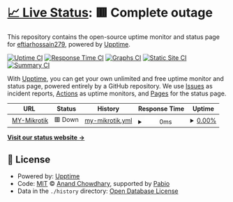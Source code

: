 # [📈 Live Status](https://eftiarhossain279.github.io/mynyc): <!--live status--> **🟥 Complete outage**

This repository contains the open-source uptime monitor and status page for [eftiarhossain279](https://eftiarhossain279.github.io/mynyc), powered by [Upptime](https://github.com/upptime/upptime).

[![Uptime CI](https://github.com/eftiarhossain279/mynyc/workflows/Uptime%20CI/badge.svg)](https://github.com/eftiarhossain279/mynyc/actions?query=workflow%3A%22Uptime+CI%22)
[![Response Time CI](https://github.com/eftiarhossain279/mynyc/workflows/Response%20Time%20CI/badge.svg)](https://github.com/eftiarhossain279/mynyc/actions?query=workflow%3A%22Response+Time+CI%22)
[![Graphs CI](https://github.com/eftiarhossain279/mynyc/workflows/Graphs%20CI/badge.svg)](https://github.com/eftiarhossain279/mynyc/actions?query=workflow%3A%22Graphs+CI%22)
[![Static Site CI](https://github.com/eftiarhossain279/mynyc/workflows/Static%20Site%20CI/badge.svg)](https://github.com/eftiarhossain279/mynyc/actions?query=workflow%3A%22Static+Site+CI%22)
[![Summary CI](https://github.com/eftiarhossain279/mynyc/workflows/Summary%20CI/badge.svg)](https://github.com/eftiarhossain279/mynyc/actions?query=workflow%3A%22Summary+CI%22)

With [Upptime](https://upptime.js.org), you can get your own unlimited and free uptime monitor and status page, powered entirely by a GitHub repository. We use [Issues](https://github.com/eftiarhossain279/mynyc/issues) as incident reports, [Actions](https://github.com/eftiarhossain279/mynyc/actions) as uptime monitors, and [Pages](https://eftiarhossain279.github.io/mynyc) for the status page.

<!--start: status pages-->
<!-- This summary is generated by Upptime (https://github.com/upptime/upptime) -->
<!-- Do not edit this manually, your changes will be overwritten -->
<!-- prettier-ignore -->
| URL | Status | History | Response Time | Uptime |
| --- | ------ | ------- | ------------- | ------ |
| <img alt="" src="https://icons.duckduckgo.com/ip3/180.94.28.123.ico" height="13"> [MY-Mikrotik](http://180.94.28.123) | 🟥 Down | [my-mikrotik.yml](https://github.com/eftiarhossain279/mynyc/commits/HEAD/history/my-mikrotik.yml) | <details><summary><img alt="Response time graph" src="./graphs/my-mikrotik/response-time-week.png" height="20"> 0ms</summary><br><a href="https://eftiarhossain279.github.io/mynyc/history/my-mikrotik"><img alt="Response time 2228" src="https://img.shields.io/endpoint?url=https%3A%2F%2Fraw.githubusercontent.com%2Feftiarhossain279%2Fmynyc%2FHEAD%2Fapi%2Fmy-mikrotik%2Fresponse-time.json"></a><br><a href="https://eftiarhossain279.github.io/mynyc/history/my-mikrotik"><img alt="24-hour response time 0" src="https://img.shields.io/endpoint?url=https%3A%2F%2Fraw.githubusercontent.com%2Feftiarhossain279%2Fmynyc%2FHEAD%2Fapi%2Fmy-mikrotik%2Fresponse-time-day.json"></a><br><a href="https://eftiarhossain279.github.io/mynyc/history/my-mikrotik"><img alt="7-day response time 0" src="https://img.shields.io/endpoint?url=https%3A%2F%2Fraw.githubusercontent.com%2Feftiarhossain279%2Fmynyc%2FHEAD%2Fapi%2Fmy-mikrotik%2Fresponse-time-week.json"></a><br><a href="https://eftiarhossain279.github.io/mynyc/history/my-mikrotik"><img alt="30-day response time 0" src="https://img.shields.io/endpoint?url=https%3A%2F%2Fraw.githubusercontent.com%2Feftiarhossain279%2Fmynyc%2FHEAD%2Fapi%2Fmy-mikrotik%2Fresponse-time-month.json"></a><br><a href="https://eftiarhossain279.github.io/mynyc/history/my-mikrotik"><img alt="1-year response time 2228" src="https://img.shields.io/endpoint?url=https%3A%2F%2Fraw.githubusercontent.com%2Feftiarhossain279%2Fmynyc%2FHEAD%2Fapi%2Fmy-mikrotik%2Fresponse-time-year.json"></a></details> | <details><summary><a href="https://eftiarhossain279.github.io/mynyc/history/my-mikrotik">0.00%</a></summary><a href="https://eftiarhossain279.github.io/mynyc/history/my-mikrotik"><img alt="All-time uptime 10.11%" src="https://img.shields.io/endpoint?url=https%3A%2F%2Fraw.githubusercontent.com%2Feftiarhossain279%2Fmynyc%2FHEAD%2Fapi%2Fmy-mikrotik%2Fuptime.json"></a><br><a href="https://eftiarhossain279.github.io/mynyc/history/my-mikrotik"><img alt="24-hour uptime 0.00%" src="https://img.shields.io/endpoint?url=https%3A%2F%2Fraw.githubusercontent.com%2Feftiarhossain279%2Fmynyc%2FHEAD%2Fapi%2Fmy-mikrotik%2Fuptime-day.json"></a><br><a href="https://eftiarhossain279.github.io/mynyc/history/my-mikrotik"><img alt="7-day uptime 0.00%" src="https://img.shields.io/endpoint?url=https%3A%2F%2Fraw.githubusercontent.com%2Feftiarhossain279%2Fmynyc%2FHEAD%2Fapi%2Fmy-mikrotik%2Fuptime-week.json"></a><br><a href="https://eftiarhossain279.github.io/mynyc/history/my-mikrotik"><img alt="30-day uptime 0.00%" src="https://img.shields.io/endpoint?url=https%3A%2F%2Fraw.githubusercontent.com%2Feftiarhossain279%2Fmynyc%2FHEAD%2Fapi%2Fmy-mikrotik%2Fuptime-month.json"></a><br><a href="https://eftiarhossain279.github.io/mynyc/history/my-mikrotik"><img alt="1-year uptime 10.11%" src="https://img.shields.io/endpoint?url=https%3A%2F%2Fraw.githubusercontent.com%2Feftiarhossain279%2Fmynyc%2FHEAD%2Fapi%2Fmy-mikrotik%2Fuptime-year.json"></a></details>

<!--end: status pages-->

[**Visit our status website →**](https://eftiarhossain279.github.io/mynyc)

## 📄 License

- Powered by: [Upptime](https://github.com/upptime/upptime)
- Code: [MIT](./LICENSE) © [Anand Chowdhary](https://anandchowdhary.com), supported by [Pabio](https://pabio.com)
- Data in the `./history` directory: [Open Database License](https://opendatacommons.org/licenses/odbl/1-0/)
